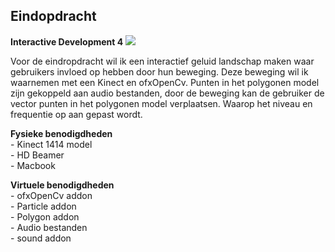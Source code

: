 <h2>Eindopdracht</h2> 
<b>Interactive Development 4</b>
<img src="http://studenthome.hku.nl/~julian.vandebeek/img/img.png" />
<p>Voor de eindropdracht wil ik een interactief geluid landschap maken waar gebruikers invloed op hebben door hun beweging. Deze beweging wil ik waarnemen met een Kinect en ofxOpenCv. Punten in het polygonen model zijn gekoppeld aan audio bestanden, door de beweging kan de gebruiker de vector punten in het polygonen model verplaatsen. Waarop het niveau en frequentie op aan gepast wordt.</p>
<p><b>Fysieke benodigdheden</b><br>
- Kinect 1414 model<br>
- HD Beamer<br>
- Macbook<br>
</p>

<p><b>Virtuele benodigdheden</b><br>
- ofxOpenCv addon<br>
- Particle addon<br>
- Polygon addon<br>
- Audio bestanden<br>
- sound addon<br>
</p>